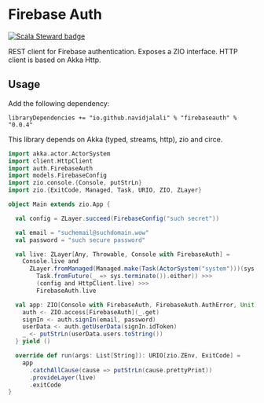 # Firebase Auth

[![Scala Steward badge](https://img.shields.io/badge/Scala_Steward-helping-blue.svg?style=flat&logo=data:image/png;base64,iVBORw0KGgoAAAANSUhEUgAAAA4AAAAQCAMAAAARSr4IAAAAVFBMVEUAAACHjojlOy5NWlrKzcYRKjGFjIbp293YycuLa3pYY2LSqql4f3pCUFTgSjNodYRmcXUsPD/NTTbjRS+2jomhgnzNc223cGvZS0HaSD0XLjbaSjElhIr+AAAAAXRSTlMAQObYZgAAAHlJREFUCNdNyosOwyAIhWHAQS1Vt7a77/3fcxxdmv0xwmckutAR1nkm4ggbyEcg/wWmlGLDAA3oL50xi6fk5ffZ3E2E3QfZDCcCN2YtbEWZt+Drc6u6rlqv7Uk0LdKqqr5rk2UCRXOk0vmQKGfc94nOJyQjouF9H/wCc9gECEYfONoAAAAASUVORK5CYII=)](https://scala-steward.org)

REST client for Firebase authentication. 
Exposes a ZIO interface. HTTP client is based on Akka Http.

## Usage
Add the following dependency:

```
libraryDependencies += "io.github.navidjalali" % "firebaseauth" % "0.0.4"
```
This library depends on Akka (typed, streams, http), zio and circe.
```scala
import akka.actor.ActorSystem
import client.HttpClient
import auth.FirebaseAuth
import models.FirebaseConfig
import zio.console.{Console, putStrLn}
import zio.{ExitCode, Managed, Task, URIO, ZIO, ZLayer}

object Main extends zio.App {

  val config = ZLayer.succeed(FirebaseConfig("such secret"))

  val email = "suchemail@suchdomain.wow"
  val password = "such secure password"

  val live: ZLayer[Any, Throwable, Console with FirebaseAuth] =
    Console.live and
      ZLayer.fromManaged(Managed.make(Task(ActorSystem("system")))(sys =>
        Task.fromFuture(_ => sys.terminate()).either)) >>>
        (config and HttpClient.live) >>>
        FirebaseAuth.live

  val app: ZIO[Console with FirebaseAuth, FirebaseAuth.AuthError, Unit] = for {
    auth <- ZIO.access[FirebaseAuth](_.get)
    signIn <- auth.signIn(email, password)
    userData <- auth.getUserData(signIn.idToken)
    _ <- putStrLn(userData.users.toString())
  } yield ()

  override def run(args: List[String]): URIO[zio.ZEnv, ExitCode] =
    app
      .catchAllCause(cause => putStrLn(cause.prettyPrint))
      .provideLayer(live)
      .exitCode
}
```
